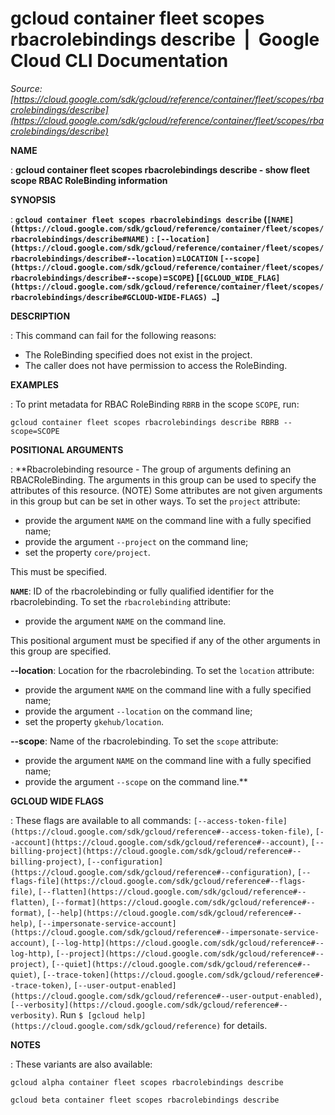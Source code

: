 # gcloud container fleet scopes rbacrolebindings describe  |  Google Cloud CLI Documentation

*Source: [https://cloud.google.com/sdk/gcloud/reference/container/fleet/scopes/rbacrolebindings/describe](https://cloud.google.com/sdk/gcloud/reference/container/fleet/scopes/rbacrolebindings/describe)*

**NAME**

: **gcloud container fleet scopes rbacrolebindings describe - show fleet scope RBAC RoleBinding information**

**SYNOPSIS**

: **`gcloud container fleet scopes rbacrolebindings describe` (`[NAME](https://cloud.google.com/sdk/gcloud/reference/container/fleet/scopes/rbacrolebindings/describe#NAME)` : `[--location](https://cloud.google.com/sdk/gcloud/reference/container/fleet/scopes/rbacrolebindings/describe#--location)`=`LOCATION` `[--scope](https://cloud.google.com/sdk/gcloud/reference/container/fleet/scopes/rbacrolebindings/describe#--scope)`=`SCOPE`) [`[GCLOUD_WIDE_FLAG](https://cloud.google.com/sdk/gcloud/reference/container/fleet/scopes/rbacrolebindings/describe#GCLOUD-WIDE-FLAGS) …`]**

**DESCRIPTION**

: This command can fail for the following reasons:

- The RoleBinding specified does not exist in the project.
- The caller does not have permission to access the RoleBinding.

**EXAMPLES**

: To print metadata for RBAC RoleBinding `RBRB` in the scope
`SCOPE`, run:

```
gcloud container fleet scopes rbacrolebindings describe RBRB --scope=SCOPE
```

**POSITIONAL ARGUMENTS**

: **Rbacrolebinding resource - The group of arguments defining an RBACRoleBinding.
The arguments in this group can be used to specify the attributes of this
resource. (NOTE) Some attributes are not given arguments in this group but can
be set in other ways.
To set the `project` attribute:

- provide the argument `NAME` on the command line with a fully
specified name;
- provide the argument `--project` on the command line;
- set the property `core/project`.

This must be specified.

**`NAME`**:
ID of the rbacrolebinding or fully qualified identifier for the rbacrolebinding.
To set the `rbacrolebinding` attribute:

- provide the argument `NAME` on the command line.

This positional argument must be specified if any of the other arguments in this
group are specified.

**--location**:
Location for the rbacrolebinding.
To set the `location` attribute:

- provide the argument `NAME` on the command line with a fully
specified name;
- provide the argument `--location` on the command line;
- set the property `gkehub/location`.

**--scope**:
Name of the rbacrolebinding.
To set the `scope` attribute:

- provide the argument `NAME` on the command line with a fully
specified name;
- provide the argument `--scope` on the command line.**

**GCLOUD WIDE FLAGS**

: These flags are available to all commands: `[--access-token-file](https://cloud.google.com/sdk/gcloud/reference#--access-token-file)`,
`[--account](https://cloud.google.com/sdk/gcloud/reference#--account)`, `[--billing-project](https://cloud.google.com/sdk/gcloud/reference#--billing-project)`,
`[--configuration](https://cloud.google.com/sdk/gcloud/reference#--configuration)`,
`[--flags-file](https://cloud.google.com/sdk/gcloud/reference#--flags-file)`,
`[--flatten](https://cloud.google.com/sdk/gcloud/reference#--flatten)`, `[--format](https://cloud.google.com/sdk/gcloud/reference#--format)`, `[--help](https://cloud.google.com/sdk/gcloud/reference#--help)`, `[--impersonate-service-account](https://cloud.google.com/sdk/gcloud/reference#--impersonate-service-account)`,
`[--log-http](https://cloud.google.com/sdk/gcloud/reference#--log-http)`,
`[--project](https://cloud.google.com/sdk/gcloud/reference#--project)`, `[--quiet](https://cloud.google.com/sdk/gcloud/reference#--quiet)`, `[--trace-token](https://cloud.google.com/sdk/gcloud/reference#--trace-token)`, `[--user-output-enabled](https://cloud.google.com/sdk/gcloud/reference#--user-output-enabled)`,
`[--verbosity](https://cloud.google.com/sdk/gcloud/reference#--verbosity)`.
Run `$ [gcloud help](https://cloud.google.com/sdk/gcloud/reference)` for details.

**NOTES**

: These variants are also available:

```
gcloud alpha container fleet scopes rbacrolebindings describe
```

```
gcloud beta container fleet scopes rbacrolebindings describe
```
